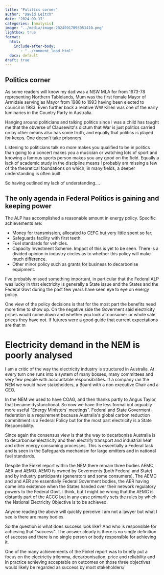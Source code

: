 ```yaml
---
title: "Politics corner"
author: "David Leitch"
date: "2024-09-17"
categories: [analysis]
image: "../media/image-20240917093051410.png"
lightbox: true
format:
  html:
    include-after-body:
       - "../comment_load.html"
  docx: default
draft: true
---
```




## Politics corner

As some readers will know my dad was a NSW MLA for from 1973-78  representing Northern Tablelands, Mum was the first female Mayor of Armidale serving as Mayor from 1988 to 1993 having been elected to council in 1983. Even further back a relative WW Killen was one of the early luminaries in the Country Party in Australia. 

Hanging around politicians and talking politics since I was a child has taught me that the obverse of Clausewitz's dictum that War is just politics carried on by other means also has some truth, and equally that politics is played for keeps. One doesn't take prisoners. 

Listening to politicians talk no more makes you qualified to be in politics than going to a concert makes you a musician or watching lots of sport and knowing a famous sports person makes you any good on the field. Equally a lack of academic study in the discipline means I probably am missing a few of the theoretical foundations on which, in many fields, a deeper understanding is often built.

So having outlined my lack of understanding....

## The only agenda in Federal Politics is gaining and keeping power

The ALP has accomplished a reasonable amount in energy policy. Specific achievements are:

- Money for transmission, allocated to CEFC but very little spent so far;
- Safeguards facility with first teeth. 
- Fuel standards for vehicles.
- Capacity Investment Scheme. Impact of this is yet to be seen. There is a divided opinion in industry circles as to whether this policy will make much difference.
- Other minor policy such as grants for business to decarbonise equipment.

I've probably missed something important, in particular that  the Federal ALP was lucky  in that electricity is generally a State issue and the States and the Federal Govt during the past few years have seen eye to eye on energy policy.

One view of the policy decisions is that for the most part the benefits need more time to show up. On the negative side the Goverment said electricity prices would come down and whether you look at consumer or whole sale prices they have not. If futures were a good guide that current expectations are that m

# Electricity demand in the NEM is poorly analysed

I am a critic of the way the electricity industry is structured in Australia. At every turn one runs into a system of many bosses, many committees and very few people with accountable responsibilities. If a company ran the NEM we would have stakeholders, a Board with a non executive Chair and a CEO.

In the NEM we used to have COAG, and then thanks partly to Angus Taylor, that became dysfunctional. So now we have the less formal but arguably more useful "Energy Ministers' meetings". Federal and State Goverment federation is a requirement because  Australia's global carbon reduction commitment is a Federal Policy but for the most part electricity is a State Responsibility. 

Since again the consensus view is that the way to decarbonise Australia is to decarbonise electricity and then electrify transport and industrial heat and other energy consuming processes. This is essentially a Federal task and is seen in the Safeguards mechanism for large emitters and in national fuel standards.

Despite the Finkel report within the NEM there remain three bodies AEMC, AER and AEMO. AEMO is owned by Goverments (both Federal and State) and by industry participants (generators and some consumers). The AEMC and and AER are essentially Federal Goverment bodies, the AER having come into existence when the States handed over their network regulatory powers to the Federal Govt. I think, but I might be wrong that the AEMC is distantly part of the ACCC but in any case primarily sets the rules by which the National Electricity Objective is to be achieved.

Anyone reading the above will quickly perceive I am not a lawyer but what I see is there are many bodies. 

So the question is what does success look like? And who is responsible for achieving that "success". The answer clearly is there is no single definition of success and there is no single person or body responsible for achieving it.

One of the many achievements of the Finkel report was to briefly put a focus on the electricity trilemma, decarbonisation, price and reliability and in practice achieving acceptable on outcomes on those three objectives would likely be regarded as success by most stakeholders/